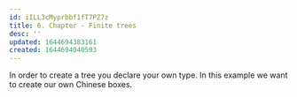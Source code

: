 ```yaml
---
id: iILL3cMyprbbf1fT7PZ7z
title: 6. Chapter - Finite trees
desc: ''
updated: 1644694383161
created: 1644694040593
---
```

In order to create a tree you declare your own type. In this example we want to create our own Chinese boxes.
